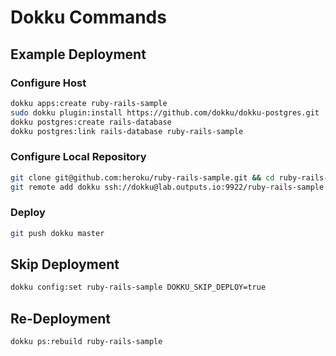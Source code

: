 # Dokku Commands

## Example Deployment

### Configure Host

```bash
dokku apps:create ruby-rails-sample
sudo dokku plugin:install https://github.com/dokku/dokku-postgres.git
dokku postgres:create rails-database
dokku postgres:link rails-database ruby-rails-sample
```

### Configure Local Repository

```bash
git clone git@github.com:heroku/ruby-rails-sample.git && cd ruby-rails-sample
git remote add dokku ssh://dokku@lab.outputs.io:9922/ruby-rails-sample
```

### Deploy

```bash
git push dokku master
```

## Skip Deployment

```bash
dokku config:set ruby-rails-sample DOKKU_SKIP_DEPLOY=true
```

## Re-Deployment

```bash
dokku ps:rebuild ruby-rails-sample
```
